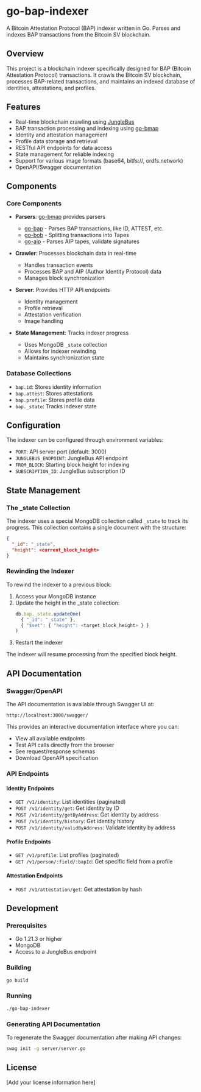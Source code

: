 # go-bap-indexer

A Bitcoin Attestation Protocol (BAP) indexer written in Go. Parses and indexes BAP transactions from the Bitcoin SV blockchain.

## Overview

This project is a blockchain indexer specifically designed for BAP (Bitcoin Attestation Protocol) transactions. It crawls the Bitcoin SV blockchain, processes BAP-related transactions, and maintains an indexed database of identities, attestations, and profiles.

## Features

- Real-time blockchain crawling using [JungleBus](https://github.com/b-open-io/go-junglebus)
- BAP transaction processing and indexing using [go-bmap](https://github.com/bitcoinschema/go-bmap)
- Identity and attestation management
- Profile data storage and retrieval
- RESTful API endpoints for data access
- State management for reliable indexing
- Support for various image formats (base64, bitfs://, ordfs.network)
- OpenAPI/Swagger documentation

## Components

### Core Components

- **Parsers**: [go-bmap](https://github.com/bitcoinschema/go-bmap) provides parsers
  - [go-bap](https://github.com/bitcoinschema/go-bap) - Parses BAP transactions, like ID, ATTEST, etc.
  - [go-bob](https://github.com/bitcoinschema/go-bob) - Splitting transactions into Tapes
  - [go-aip](https://github.com/bitcoinschema/go-aip) - Parses AIP tapes, validate signatures

- **Crawler**: Processes blockchain data in real-time
  - Handles transaction events
  - Processes BAP and AIP (Author Identity Protocol) data
  - Manages block synchronization

- **Server**: Provides HTTP API endpoints
  - Identity management
  - Profile retrieval
  - Attestation verification
  - Image handling

- **State Management**: Tracks indexer progress
  - Uses MongoDB `_state` collection
  - Allows for indexer rewinding
  - Maintains synchronization state

### Database Collections

- `bap.id`: Stores identity information
- `bap.attest`: Stores attestations
- `bap.profile`: Stores profile data
- `bap._state`: Tracks indexer state

## Configuration

The indexer can be configured through environment variables:

- `PORT`: API server port (default: 3000)
- `JUNGLEBUS_ENDPOINT`: JungleBus API endpoint
- `FROM_BLOCK`: Starting block height for indexing
- `SUBSCRIPTION_ID`: JungleBus subscription ID

## State Management

### The _state Collection

The indexer uses a special MongoDB collection called `_state` to track its progress. This collection contains a single document with the structure:

```json
{
  "_id": "_state",
  "height": <current_block_height>
}
```

### Rewinding the Indexer

To rewind the indexer to a previous block:

1. Access your MongoDB instance
2. Update the height in the _state collection:
   ```javascript
   db.bap._state.updateOne(
     { "_id": "_state" },
     { "$set": { "height": <target_block_height> } }
   )
   ```
3. Restart the indexer

The indexer will resume processing from the specified block height.

## API Documentation

### Swagger/OpenAPI

The API documentation is available through Swagger UI at:
```
http://localhost:3000/swagger/
```

This provides an interactive documentation interface where you can:
- View all available endpoints
- Test API calls directly from the browser
- See request/response schemas
- Download OpenAPI specification

### API Endpoints

#### Identity Endpoints

- `GET /v1/identity`: List identities (paginated)
- `POST /v1/identity/get`: Get identity by ID
- `POST /v1/identity/getByAddress`: Get identity by address
- `POST /v1/identity/history`: Get identity history
- `POST /v1/identity/validByAddress`: Validate identity by address

#### Profile Endpoints

- `GET /v1/profile`: List profiles (paginated)
- `GET /v1/person/:field/:bapId`: Get specific field from a profile

#### Attestation Endpoints

- `POST /v1/attestation/get`: Get attestation by hash

## Development

### Prerequisites

- Go 1.21.3 or higher
- MongoDB
- Access to a JungleBus endpoint

### Building

```bash
go build
```

### Running

```bash
./go-bap-indexer
```

### Generating API Documentation

To regenerate the Swagger documentation after making API changes:

```bash
swag init -g server/server.go
```

## License

[Add your license information here]
